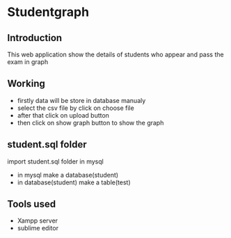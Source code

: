 # Studentgraph

## Introduction
This web application show the details of students who appear and pass the exam in graph

## Working
* firstly data will be store in database manualy
* select the csv file by click on choose file
* after that click on upload button
* then click on show graph button to show the graph

## student.sql folder
import student.sql folder in mysql 
* in mysql make a database(student)
* in database(student) make a table(test)
## Tools used
* Xampp server
* sublime editor
